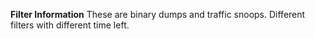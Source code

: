 **Filter Information**
These are binary dumps and traffic snoops.
Different filters with different time left.
